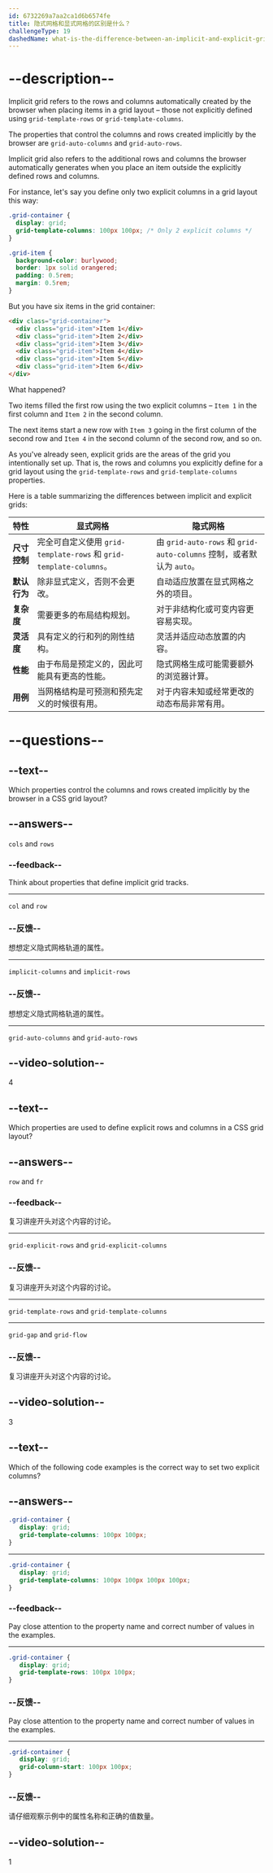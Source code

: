 ```yaml
---
id: 6732269a7aa2ca1d6b6574fe
title: 隐式网格和显式网格的区别是什么？
challengeType: 19
dashedName: what-is-the-difference-between-an-implicit-and-explicit-grid
---
```


# --description--

Implicit grid refers to the rows and columns automatically created by the browser when placing items in a grid layout – those not explicitly defined using `grid-template-rows` or `grid-template-columns`.

The properties that control the columns and rows created implicitly by the browser are `grid-auto-columns` and `grid-auto-rows`.

Implicit grid also refers to the additional rows and columns the browser automatically generates when you place an item outside the explicitly defined rows and columns.

For instance, let's say you define only two explicit columns in a grid layout this way:

```css
.grid-container {
  display: grid;
  grid-template-columns: 100px 100px; /* Only 2 explicit columns */
}

.grid-item {
  background-color: burlywood;
  border: 1px solid orangered;
  padding: 0.5rem;
  margin: 0.5rem;
}
```

But you have six items in the grid container:

```html
<div class="grid-container">
  <div class="grid-item">Item 1</div>
  <div class="grid-item">Item 2</div>
  <div class="grid-item">Item 3</div>
  <div class="grid-item">Item 4</div>
  <div class="grid-item">Item 5</div>
  <div class="grid-item">Item 6</div>
</div>
```

What happened?

Two items filled the first row using the two explicit columns – `Item 1` in the first column and `Item 2` in the second column.

The next items start a new row with `Item 3` going in the first column of the second row and `Item 4` in the second column of the second row, and so on.

As you've already seen, explicit grids are the areas of the grid you intentionally set up. That is, the rows and columns you explicitly define for a grid layout using the `grid-template-rows` and `grid-template-columns` properties.

Here is a table summarizing the differences between implicit and explicit grids:

| **特性**   | **显式网格**                                                 | **隐式网格**                                                  |
| -------- | -------------------------------------------------------- | --------------------------------------------------------- |
| **尺寸控制** | 完全可自定义使用 `grid-template-rows` 和 `grid-template-columns`。 | 由 `grid-auto-rows` 和 `grid-auto-columns` 控制，或者默认为 `auto`。 |
| **默认行为** | 除非显式定义，否则不会更改。                                           | 自动适应放置在显式网格之外的项目。                                         |
| **复杂度**  | 需要更多的布局结构规划。                                             | 对于非结构化或可变内容更容易实现。                                         |
| **灵活度**  | 具有定义的行和列的刚性结构。                                           | 灵活并适应动态放置的内容。                                             |
| **性能**   | 由于布局是预定义的，因此可能具有更高的性能。                                   | 隐式网格生成可能需要额外的浏览器计算。                                       |
| **用例**   | 当网格结构是可预测和预先定义的时候很有用。                                    | 对于内容未知或经常更改的动态布局非常有用。                                     |

# --questions--

## --text--

Which properties control the columns and rows created implicitly by the browser in a CSS grid layout?

## --answers--

`cols` and `rows`

### --feedback--

Think about properties that define implicit grid tracks.

---

`col` and `row`

### --反馈--

想想定义隐式网格轨道的属性。

---

`implicit-columns` and `implicit-rows`

### --反馈--

想想定义隐式网格轨道的属性。

---

`grid-auto-columns` and `grid-auto-rows`

## --video-solution--

4

## --text--

Which properties are used to define explicit rows and columns in a CSS grid layout?

## --answers--

`row` and `fr`

### --feedback--

复习讲座开头对这个内容的讨论。

---

`grid-explicit-rows` and `grid-explicit-columns`

### --反馈--

复习讲座开头对这个内容的讨论。

---

`grid-template-rows` and `grid-template-columns`

---

`grid-gap` and `grid-flow`

### --反馈--

复习讲座开头对这个内容的讨论。

## --video-solution--

3

## --text--

Which of the following code examples is the correct way to set two explicit columns?

## --answers--

```css
.grid-container {
   display: grid;
   grid-template-columns: 100px 100px;
}
```

---

```css
.grid-container {
   display: grid;
   grid-template-columns: 100px 100px 100px 100px;
}
```

### --feedback--

Pay close attention to the property name and correct number of values in the examples.

---

```css
.grid-container {
   display: grid;
   grid-template-rows: 100px 100px;
}
```

### --反馈--

Pay close attention to the property name and correct number of values in the examples.

---

```css
.grid-container {
   display: grid;
   grid-column-start: 100px 100px;
}
```

### --反馈--

请仔细观察示例中的属性名称和正确的值数量。

## --video-solution--

1
